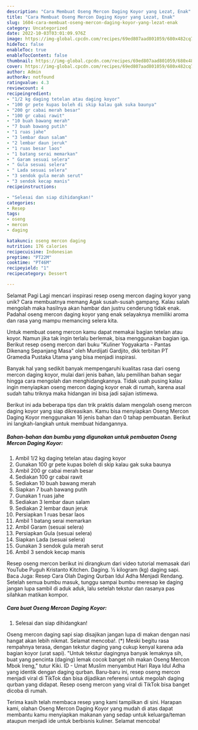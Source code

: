 ```yaml
---
description: "Cara Membuat Oseng Mercon Daging Koyor yang Lezat, Enak"
title: "Cara Membuat Oseng Mercon Daging Koyor yang Lezat, Enak"
slug: 1604-cara-membuat-oseng-mercon-daging-koyor-yang-lezat-enak
category: Uncategorized
date: 2022-10-03T03:01:09.976Z
image: https://img-global.cpcdn.com/recipes/69ed807aad801059/680x482cq70/oseng-mercon-daging-koyor-foto-resep-utama.jpg
hideToc: false
enableToc: true
enableTocContent: false
thumbnail: https://img-global.cpcdn.com/recipes/69ed807aad801059/680x482cq70/oseng-mercon-daging-koyor-foto-resep-utama.jpg
cover: https://img-global.cpcdn.com/recipes/69ed807aad801059/680x482cq70/oseng-mercon-daging-koyor-foto-resep-utama.jpg
author: Admin
authorAv: notfound
ratingvalue: 4.3
reviewcount: 4
recipeingredient:
- "1/2 kg daging tetelan atau daging koyor"
- "100 gr pete kupas boleh di skip kalau gak suka baunya"
- "200 gr cabai merah besar"
- "100 gr cabai rawit"
- "10 buah bawang merah"
- "7 buah bawang putih"
- "1 ruas jahe"
- "3 lembar daun salam"
- "2 lembar daun jeruk"
- "1 ruas besar laos"
- "1 batang serai memarkan"
- " Garam sesuai selera"
- " Gula sesuai selera"
- " Lada sesuai selera"
- "3 sendok gula merah serut"
- "3 sendok kecap manis"
recipeinstructions:

- "Selesai dan siap dihidangkan!"
categories:
- Resep
tags:
- oseng
- mercon
- daging

katakunci: oseng mercon daging 
nutrition: 176 calories
recipecuisine: Indonesian
preptime: "PT22M"
cooktime: "PT46M"
recipeyield: "1"
recipecategory: Dessert

---
```



Selamat Pagi Lagi mencari inspirasi resep oseng mercon daging koyor yang unik? Cara membuatnya memang Agak susah-susah gampang. Kalau salah mengolah maka hasilnya akan hambar dan justru cenderung tidak enak. Padahal oseng mercon daging koyor yang enak selayaknya memiliki aroma dan rasa yang mampu memancing selera kita.


Untuk membuat oseng mercon kamu dapat memakai bagian tetelan atau koyor. Namun jika tak ingin terlalu berlemak, bisa menggunakan bagian iga. Berikut resep oseng mercon dari buku &#34;Kuliner Yogyakarta - Pantas Dikenang Sepanjang Masa&#34; oleh Murdijati Gardjito, dkk terbitan PT Gramedia Pustaka Utama yang bisa menjadi inspirasi.

Banyak hal yang sedikit banyak mempengaruhi kualitas rasa dari oseng mercon daging koyor, mulai dari jenis bahan, lalu pemilihan bahan segar hingga cara mengolah dan menghidangkannya. Tidak usah pusing kalau ingin menyiapkan oseng mercon daging koyor enak di rumah, karena asal sudah tahu triknya maka hidangan ini bisa jadi sajian istimewa.


Berikut ini ada beberapa tips dan trik praktis dalam mengolah oseng mercon daging koyor yang siap dikreasikan. Kamu bisa menyiapkan Oseng Mercon Daging Koyor menggunakan 16 jenis bahan dan 0 tahap pembuatan. Berikut ini langkah-langkah untuk membuat hidangannya.

<!--inarticleads1-->

##### Bahan-bahan dan bumbu yang digunakan untuk pembuatan Oseng Mercon Daging Koyor:

1. Ambil 1/2 kg daging tetelan atau daging koyor
1. Gunakan 100 gr pete kupas boleh di skip kalau gak suka baunya
1. Ambil 200 gr cabai merah besar
1. Sediakan 100 gr cabai rawit
1. Sediakan 10 buah bawang merah
1. Siapkan 7 buah bawang putih
1. Gunakan 1 ruas jahe
1. Sediakan 3 lembar daun salam
1. Sediakan 2 lembar daun jeruk
1. Persiapkan 1 ruas besar laos
1. Ambil 1 batang serai memarkan
1. Ambil  Garam (sesuai selera)
1. Persiapkan  Gula (sesuai selera)
1. Siapkan  Lada (sesuai selera)
1. Gunakan 3 sendok gula merah serut
1. Ambil 3 sendok kecap manis


Resep oseng mercon berikut ini dirangkum dari video tutorial memasak dari YouTube Puguh Kristanto Kitchen. Daging. ½ kilogram (kg) daging sapi. Baca Juga: Resep Cara Olah Daging Qurban Idul Adha Menjadi Rendang. Setelah semua bumbu masuk, tunggu sampai bumbu meresap ke daging jangan lupa sambil di aduk aduk, lalu setelah tekstur dan rasanya pas silahkan matikan kompor. 

<!--inarticleads2-->

##### Cara buat Oseng Mercon Daging Koyor:


1. Selesai dan siap dihidangkan!

Oseng mercon daging sapi siap disajikan jangan lupa di makan dengan nasi hangat akan lebih nikmat. Selamat mencoba!. (*) Meski begitu rasa rempahnya terasa, dengan tekstur daging yang cukup kenyal karena ada bagian koyor (urat sapi). &#34;Untuk tekstur dagingnya banyak lemaknya sih, buat yang pencinta (daging) lemak cocok banget nih makan Oseng Mercon Mbok Ireng,&#34; tutur Kiki. ID - Umat Muslim menyambut Hari Raya Idul Adha yang identik dengan daging qurban. Baru-baru ini, resep oseng mercon menjadi viral di TikTok dan bisa dijadikan referensi untuk megolah daging qurban yang didapat. Resep oseng mercon yang viral di TikTok bisa banget dicoba di rumah. 

Terima kasih telah membaca resep yang kami tampilkan di sini. Harapan kami, olahan Oseng Mercon Daging Koyor yang mudah di atas dapat membantu kamu menyiapkan makanan yang sedap untuk keluarga/teman ataupun menjadi ide untuk berbisnis kuliner. Selamat mencoba!
